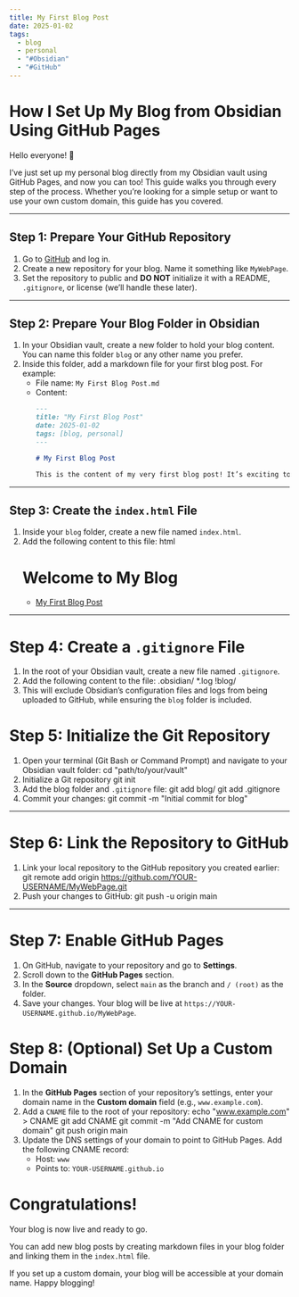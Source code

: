 ```yaml
---
title: My First Blog Post
date: 2025-01-02
tags:
  - blog
  - personal
  - "#Obsidian"
  - "#GitHub"
---
```

# How I Set Up My Blog from Obsidian Using GitHub Pages

Hello everyone! 🎉

I’ve just set up my personal blog directly from my Obsidian vault using GitHub Pages, and now you can too! This guide walks you through every step of the process. Whether you’re looking for a simple setup or want to use your own custom domain, this guide has you covered.

---

## **Step 1: Prepare Your GitHub Repository**

1. Go to [GitHub](https://github.com/) and log in.
2. Create a new repository for your blog. Name it something like `MyWebPage`.
3. Set the repository to public and **DO NOT** initialize it with a README, `.gitignore`, or license (we’ll handle these later).

---

## **Step 2: Prepare Your Blog Folder in Obsidian**

1. In your Obsidian vault, create a new folder to hold your blog content. You can name this folder `blog` or any other name you prefer.
2. Inside this folder, add a markdown file for your first blog post. For example:
   - File name: `My First Blog Post.md`
   - Content:
     ```markdown
     ---
     title: "My First Blog Post"
     date: 2025-01-02
     tags: [blog, personal]
     ---
     
     # My First Blog Post
     
     This is the content of my very first blog post! It’s exciting to start this journey.
     ```

---

## **Step 3: Create the `index.html` File**

1. Inside your `blog` folder, create a new file named `index.html`.
2. Add the following content to this file:
   html
   <!DOCTYPE html>
   <html lang="en">
   <head>
       <meta charset="UTF-8">
       <meta name="viewport" content="width=device-width, initial-scale=1.0">
       <title>My Blog</title>
   </head>
   <body>
       <h1>Welcome to My Blog</h1>
       <ul>
           <li><a href="My%20First%20Blog%20Post.md">My First Blog Post</a></li>
       </ul>
   </body>
   </html>

---

# Step 4: Create a `.gitignore` File

1. In the root of your Obsidian vault, create a new file named `.gitignore`.
2. Add the following content to the file: .obsidian/ *.log !blog/
3. This will exclude Obsidian’s configuration files and logs from being uploaded to GitHub, while ensuring the `blog` folder is included.

# Step 5: Initialize the Git Repository

1. Open your terminal (Git Bash or Command Prompt) and navigate to your Obsidian vault folder:
   cd "path/to/your/vault"
2. Initialize a Git repository
   git init
3. Add the blog folder and `.gitignore` file:
   git add blog/
   git add .gitignore
4. Commit your changes:
   git commit -m "Initial commit for blog"

---

# Step 6: Link the Repository to GitHub

1. Link your local repository to the GitHub repository you created earlier:
   git remote add origin https://github.com/YOUR-USERNAME/MyWebPage.git
2. Push your changes to GitHub:
   git push -u origin main


---

# Step 7: Enable GitHub Pages

1. On GitHub, navigate to your repository and go to **Settings**.
2. Scroll down to the **GitHub Pages** section.
3. In the **Source** dropdown, select `main` as the branch and `/ (root)` as the folder.
4. Save your changes. Your blog will be live at `https://YOUR-USERNAME.github.io/MyWebPage`.
# Step 8: (Optional) Set Up a Custom Domain

1. In the **GitHub Pages** section of your repository’s settings, enter your domain name in the **Custom domain** field (e.g., `www.example.com`).
2. Add a `CNAME` file to the root of your repository:
   echo "www.example.com" > CNAME
   git add CNAME
   git commit -m "Add CNAME for custom domain"
   git push origin main
3. Update the DNS settings of your domain to point to GitHub Pages. Add the following CNAME record:
	- Host: `www`
	- Points to: `YOUR-USERNAME.github.io`

# Congratulations! 
 Your blog is now live and ready to go.
 
 You can add new blog posts by creating markdown files in your blog folder and linking them in the `index.html` file.
 
 If you set up a custom domain, your blog will be accessible at your domain name. Happy blogging! 



